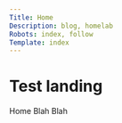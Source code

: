 ```yaml
---
Title: Home
Description: blog, homelab
Robots: index, follow
Template: index
---
```

# Test landing
Home Blah Blah
